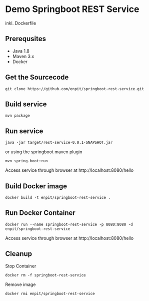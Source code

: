 # Demo Springboot REST Service
inkl. Dockerfile


## Prerequsites

* Java 1.8
* Maven 3.x
* Docker


## Get the Sourcecode

```
git clone https://github.com/enpit/springboot-rest-service.git
```

## Build service
```
mvn package
```

## Run service

```
java -jar target/rest-service-0.0.1-SNAPSHOT.jar
```

or using the springboot maven plugin

```
mvn spring-boot:run
```

Access service through browser at http://localhost:8080/hello

## Build Docker image

```
docker build -t enpit/springboot-rest-service .
```

## Run Docker Container

```
docker run --name springboot-rest-service -p 8080:8080 -d enpit/springboot-rest-service
```

Access service through browser at http://localhost:8080/hello

## Cleanup

Stop Container
```
docker rm -f springboot-rest-service
```

Remove image
```
docker rmi enpit/springboot-rest-service
```
